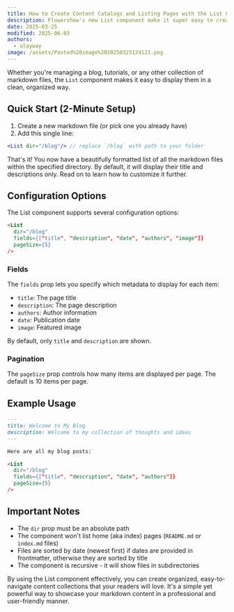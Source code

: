 ```yaml
---
title: How to Create Content Catalogs and Listing Pages with the List Component
description: Flowershow's new List component make it super easy to create blog index pages and other kind of listing pages for tutorials, recipes, and more.
date: 2025-03-25
modified: 2025-06-03
authors:
  - olayway
image: /assets/Pasted%20image%2020250325124121.png
---
```


Whether you're managing a blog, tutorials, or any other collection of markdown files, the `List` component makes it easy to display them in a clean, organized way.

## Quick Start (2-Minute Setup)

1. Create a new markdown file (or pick one you already have)
2. Add this single line:
```jsx
<List dir="/blog"/> // replace `/blog` with path to your folder 
```

That's it! You now have a beautifully formatted list of all the markdown files within the specified directory. By default, it will display their title and descriptions only. Read on to learn how to customize it further.

## Configuration Options

The List component supports several configuration options:

```markdown
<List 
  dir="/blog"
  fields={["title", "description", "date", "authors", "image"]}
  pageSize={5}
/>
```

### Fields

The `fields` prop lets you specify which metadata to display for each item:
- `title`: The page title
- `description`: The page description
- `authors`: Author information
- `date`: Publication date
- `image`: Featured image

By default, only `title` and `description` are shown.

### Pagination

The `pageSize` prop controls how many items are displayed per page. The default is 10 items per page.

## Example Usage

```markdown
---
title: Welcome to My Blog
description: Welcome to my collection of thoughts and ideas
---

Here are all my blog posts:

<List 
  dir="/blog"
  fields={["title", "description", "date", "authors"]}
  pageSize={5}
/>
```

## Important Notes

- The `dir` prop must be an absolute path
- The component won't list home (aka index) pages (`README.md` or `index.md` files)
- Files are sorted by date (newest first) if dates are provided in frontmatter, otherwise they are sorted by title
- The component is recursive - it will show files in subdirectories

By using the List component effectively, you can create organized, easy-to-navigate content collections that your readers will love. It's a simple yet powerful way to showcase your markdown content in a professional and user-friendly manner.
